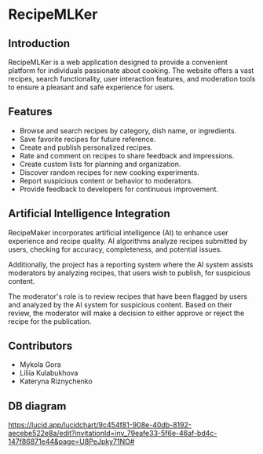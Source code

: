 # RecipeMLKer

## Introduction
RecipeMLKer is a web application designed to provide a convenient platform for individuals passionate about cooking. The website offers a vast recipes, search functionality, user interaction features, and moderation tools to ensure a pleasant and safe experience for users.

## Features
- Browse and search recipes by category, dish name, or ingredients.
- Save favorite recipes for future reference.
- Create and publish personalized recipes.
- Rate and comment on recipes to share feedback and impressions.
- Create custom lists for planning and organization.
- Discover random recipes for new cooking experiments.
- Report suspicious content or behavior to moderators.
- Provide feedback to developers for continuous improvement.

## Artificial Intelligence Integration
RecipeMaker incorporates artificial intelligence (AI) to enhance user experience and recipe quality. AI algorithms analyze recipes submitted by users, checking for accuracy, completeness, and potential issues.

Additionally, the project has a reporting system where the AI system assists moderators by analyzing recipes, that users wish to publish, for suspicious content.

The moderator's role is to review recipes that have been flagged by users and analyzed by the AI system for suspicious content. Based on their review, the moderator will make a decision to either approve or reject the recipe for the publication.

## Contributors
- Mykola Gora
- Liliia Kulabukhova
- Kateryna Riznychenko

## DB diagram
https://lucid.app/lucidchart/9c454f81-908e-40db-8192-aecebe522e8a/edit?invitationId=inv_79eafe33-5f6e-46af-bd4c-147f86871e44&page=U8PeJpky71NO#
